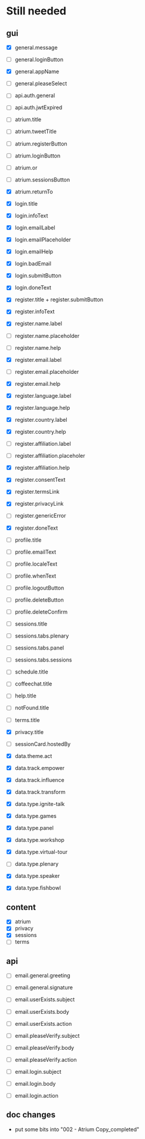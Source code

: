# Still needed

## gui

- [x] general.message
- [ ] general.loginButton
- [x] general.appName
- [ ] general.pleaseSelect

- [ ] api.auth.general
- [ ] api.auth.jwtExpired

- [ ] atrium.title
- [ ] atrium.tweetTitle
- [ ] atrium.registerButton
- [ ] atrium.loginButton
- [ ] atrium.or
- [ ] atrium.sessionsButton
- [x] atrium.returnTo

- [x] login.title
- [x] login.infoText
- [x] login.emailLabel
- [x] login.emailPlaceholder
- [x] login.emailHelp
- [x] login.badEmail
- [x] login.submitButton
- [x] login.doneText

- [x] register.title + register.submitButton
- [x] register.infoText
- [x] register.name.label
- [ ] register.name.placeholder
- [ ] register.name.help
- [x] register.email.label
- [ ] register.email.placeholder
- [x] register.email.help
- [x] register.language.label
- [x] register.language.help
- [x] register.country.label
- [x] register.country.help
- [ ] register.affiliation.label
- [ ] register.affiliation.placeholer
- [x] register.affiliation.help
- [x] register.consentText
- [x] register.termsLink
- [x] register.privacyLink
- [ ] register.genericError
- [x] register.doneText

- [ ] profile.title
- [ ] profile.emailText
- [ ] profile.localeText
- [ ] profile.whenText
- [ ] profile.logoutButton
- [ ] profile.deleteButton
- [ ] profile.deleteConfirm

- [ ] sessions.title
- [ ] sessions.tabs.plenary
- [ ] sessions.tabs.panel
- [ ] sessions.tabs.sessions

- [ ] schedule.title

- [ ] coffeechat.title

- [ ] help.title

- [ ] notFound.title

- [ ] terms.title

- [x] privacy.title

- [ ] sessionCard.hostedBy

- [x] data.theme.act
- [x] data.track.empower
- [x] data.track.influence
- [x] data.track.transform
- [x] data.type.ignite-talk
- [x] data.type.games
- [x] data.type.panel
- [x] data.type.workshop
- [x] data.type.virtual-tour
- [ ] data.type.plenary
- [x] data.type.speaker
- [x] data.type.fishbowl

## content

- [x] atrium
- [x] privacy
- [x] sessions
- [ ] terms

## api

- [ ] email.general.greeting
- [ ] email.general.signature

- [ ] email.userExists.subject
- [ ] email.userExists.body
- [ ] email.userExists.action

- [ ] email.pleaseVerify.subject
- [ ] email.pleaseVerify.body
- [ ] email.pleaseVerify.action

- [ ] email.login.subject
- [ ] email.login.body
- [ ] email.login.action

## doc changes

- put some bits into "002 - Atrium Copy_completed"
